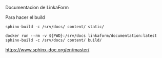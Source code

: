 Documentacion de LinkaForm


Para hacer el build
```
sphinx-build -c /srv/docs/ content/ static/
```


```
docker run --rm -v ${PWD}:/srv/docs linkaform/documentation:latest sphinx-build -c /srv/docs/ content/ build/
```

https://www.sphinx-doc.org/en/master/